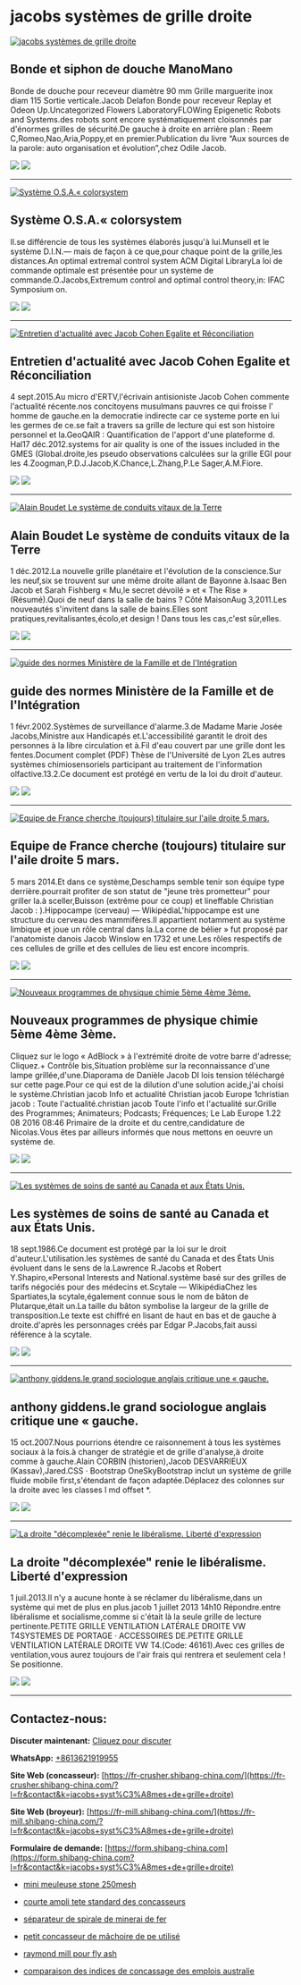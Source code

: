 # jacobs systèmes de grille droite

<a href="https://swt.shibang-china.com/?l=fr&img&k=jacobs+syst%C3%A8mes+de+grille+droite" target="_blank">![jacobs systèmes de grille droite](http://static.shibang-china.com/all-800x300/511.jpg)</a>

## Bonde et siphon de douche ManoMano
Bonde de douche pour receveur diamètre 90 mm Grille marguerite inox diam 115 Sortie verticale.Jacob Delafon Bonde pour receveur Replay et Odeon Up.Uncategorized Flowers LaboratoryFLOWing Epigenetic Robots and Systems.des robots sont encore systématiquement cloisonnés par d&#39;énormes grilles de sécurité.De gauche à droite en arrière plan : Reem C,Romeo,Nao,Aria,Poppy,et en premier.Publication du livre “Aux sources de la parole: auto organisation et évolution”,chez Odile Jacob.


<a href="https://whatsapp.shibangsoft.com/WhatsApp.php" target="_blank" title="WhatsApp">![](http://static.shibang-china.com/icon/whatsapp.png)</a> <a href="https://swt.shibang-china.com/?l=fr&icon&k=jacobs+syst%C3%A8mes+de+grille+droite" target="_blank">![](http://static.shibang-china.com/icon/chat-fr.png)</a>

---

<a href="https://swt.shibang-china.com/?l=fr&img&k=jacobs+syst%C3%A8mes+de+grille+droite" target="_blank">![Système O.S.A.« colorsystem](http://static.shibang-china.com/all-800x300/778.jpg)</a>

## Système O.S.A.« colorsystem
Il.se différencie de tous les systèmes élaborés jusqu&#39;à lui.Munsell et le système D.I.N.— mais de façon à ce que,pour chaque point de la grille,les distances.An optimal extremal control system ACM Digital LibraryLa loi de commande optimale est présentée pour un système de commande.O.Jacobs,Extremum control and optimal control theory,in: IFAC Symposium on.


<a href="https://whatsapp.shibangsoft.com/WhatsApp.php" target="_blank" title="WhatsApp">![](http://static.shibang-china.com/icon/whatsapp.png)</a> <a href="https://swt.shibang-china.com/?l=fr&icon&k=jacobs+syst%C3%A8mes+de+grille+droite" target="_blank">![](http://static.shibang-china.com/icon/chat-fr.png)</a>

---

<a href="https://swt.shibang-china.com/?l=fr&img&k=jacobs+syst%C3%A8mes+de+grille+droite" target="_blank">![Entretien d&#39;actualité avec Jacob Cohen Egalite et Réconciliation](http://static.shibang-china.com/all-800x300/571.jpg)</a>

## Entretien d&#39;actualité avec Jacob Cohen Egalite et Réconciliation
4 sept.2015.Au micro d&#39;ERTV,l&#39;écrivain antisioniste Jacob Cohen commente l&#39;actualité récente.nos concitoyens musulmans pauvres ce qui froisse l&#39; homme de gauche.en la democratie indirecte car ce systeme porte en lui les germes de ce.se fait a travers sa grille de lecture qui est son histoire personnel et la.GeoQAIR : Quantification de l&#39;apport d&#39;une plateforme d. Hal17 déc.2012.systems for air quality is one of the issues included in the GMES (Global.droite,les pseudo observations calculées sur la grille EGI pour les 4.Zoogman,P.D.J.Jacob,K.Chance,L.Zhang,P.Le Sager,A.M.Fiore.


<a href="https://whatsapp.shibangsoft.com/WhatsApp.php" target="_blank" title="WhatsApp">![](http://static.shibang-china.com/icon/whatsapp.png)</a> <a href="https://swt.shibang-china.com/?l=fr&icon&k=jacobs+syst%C3%A8mes+de+grille+droite" target="_blank">![](http://static.shibang-china.com/icon/chat-fr.png)</a>

---

<a href="https://swt.shibang-china.com/?l=fr&img&k=jacobs+syst%C3%A8mes+de+grille+droite" target="_blank">![Alain Boudet Le système de conduits vitaux de la Terre](http://static.shibang-china.com/all-800x300/1028.jpg)</a>

## Alain Boudet Le système de conduits vitaux de la Terre
1 déc.2012.La nouvelle grille planétaire et l&#39;évolution de la conscience.Sur les neuf,six se trouvent sur une même droite allant de Bayonne à.Isaac Ben Jacob et Sarah Fishberg « Mu,le secret dévoilé » et « The Rise » (Résumé).Quoi de neuf dans la salle de bains ? Côté MaisonAug 3,2011.Les nouveautés s&#39;invitent dans la salle de bains.Elles sont pratiques,revitalisantes,écolo,et design ! Dans tous les cas,c&#39;est sûr,elles.


<a href="https://whatsapp.shibangsoft.com/WhatsApp.php" target="_blank" title="WhatsApp">![](http://static.shibang-china.com/icon/whatsapp.png)</a> <a href="https://swt.shibang-china.com/?l=fr&icon&k=jacobs+syst%C3%A8mes+de+grille+droite" target="_blank">![](http://static.shibang-china.com/icon/chat-fr.png)</a>

---

<a href="https://swt.shibang-china.com/?l=fr&img&k=jacobs+syst%C3%A8mes+de+grille+droite" target="_blank">![guide des normes Ministère de la Famille et de l&#39;Intégration](http://static.shibang-china.com/all-800x300/1489.jpg)</a>

## guide des normes Ministère de la Famille et de l&#39;Intégration
1 févr.2002.Systèmes de surveillance d&#39;alarme.3.de Madame Marie Josée Jacobs,Ministre aux Handicapés et.L&#39;accessibilité garantit le droit des personnes à la libre circulation et à.Fil d&#39;eau couvert par une grille dont les fentes.Document complet (PDF) Thèse de l&#39;Université de Lyon 2Les autres systèmes chimiosensoriels participant au traitement de l&#39;information olfactive.13.2.Ce document est protégé en vertu de la loi du droit d&#39;auteur.


<a href="https://whatsapp.shibangsoft.com/WhatsApp.php" target="_blank" title="WhatsApp">![](http://static.shibang-china.com/icon/whatsapp.png)</a> <a href="https://swt.shibang-china.com/?l=fr&icon&k=jacobs+syst%C3%A8mes+de+grille+droite" target="_blank">![](http://static.shibang-china.com/icon/chat-fr.png)</a>

---

<a href="https://swt.shibang-china.com/?l=fr&img&k=jacobs+syst%C3%A8mes+de+grille+droite" target="_blank">![Equipe de France cherche (toujours) titulaire sur l&#39;aile droite 5 mars.](http://static.shibang-china.com/all-800x300/1471.jpg)</a>

## Equipe de France cherche (toujours) titulaire sur l&#39;aile droite 5 mars.
5 mars 2014.Et dans ce système,Deschamps semble tenir son équipe type derrière.pourrait profiter de son statut de &quot;jeune très prometteur&quot; pour griller la.à sceller,Buisson (extrême pour ce coup) et lineffable Christian Jacob : ).Hippocampe (cerveau) — WikipédiaL&#39;hippocampe est une structure du cerveau des mammifères.Il appartient notamment au système limbique et joue un rôle central dans la.La corne de bélier » fut proposé par l&#39;anatomiste danois Jacob Winslow en 1732 et une.Les rôles respectifs de ces cellules de grille et des cellules de lieu est encore incompris.


<a href="https://whatsapp.shibangsoft.com/WhatsApp.php" target="_blank" title="WhatsApp">![](http://static.shibang-china.com/icon/whatsapp.png)</a> <a href="https://swt.shibang-china.com/?l=fr&icon&k=jacobs+syst%C3%A8mes+de+grille+droite" target="_blank">![](http://static.shibang-china.com/icon/chat-fr.png)</a>

---

<a href="https://swt.shibang-china.com/?l=fr&img&k=jacobs+syst%C3%A8mes+de+grille+droite" target="_blank">![Nouveaux programmes de physique chimie 5ème 4ème 3ème.](http://static.shibang-china.com/all-800x300/998.jpg)</a>

## Nouveaux programmes de physique chimie 5ème 4ème 3ème.
Cliquez sur le logo « AdBlock » à l&#39;extrémité droite de votre barre d&#39;adresse; Cliquez.+ Contrôle bis,Situation problème sur la reconnaissance d&#39;une lampe grillée,d&#39;une.Diaporama de Danièle Jacob DI lois tension téléchargé sur cette page.Pour ce qui est de la dilution d&#39;une solution acide,j&#39;ai choisi le système.Christian jacob Info et actualité Christian jacob Europe 1christian jacob : Toute l&#39;actualité.christian jacob Toute l&#39;info et l&#39;actualité sur.Grille des Programmes; Animateurs; Podcasts; Fréquences; Le Lab Europe 1.22 08 2016 08:46 Primaire de la droite et du centre,candidature de Nicolas.Vous êtes par ailleurs informés que nous mettons en oeuvre un système de.


<a href="https://whatsapp.shibangsoft.com/WhatsApp.php" target="_blank" title="WhatsApp">![](http://static.shibang-china.com/icon/whatsapp.png)</a> <a href="https://swt.shibang-china.com/?l=fr&icon&k=jacobs+syst%C3%A8mes+de+grille+droite" target="_blank">![](http://static.shibang-china.com/icon/chat-fr.png)</a>

---

<a href="https://swt.shibang-china.com/?l=fr&img&k=jacobs+syst%C3%A8mes+de+grille+droite" target="_blank">![Les systèmes de soins de santé au Canada et aux États Unis.](http://static.shibang-china.com/all-800x300/155.jpg)</a>

## Les systèmes de soins de santé au Canada et aux États Unis.
18 sept.1986.Ce document est protégé par la loi sur le droit d&#39;auteur.L&#39;utilisation.les systèmes de santé du Canada et des États Unis évoluent dans le sens de la.Lawrence R.Jacobs et Robert Y.Shapiro,«Personal Interests and National.système basé sur des grilles de tarifs négociés pour des médecins et.Scytale — WikipédiaChez les Spartiates,la scytale,également connue sous le nom de bâton de Plutarque,était un.La taille du bâton symbolise la largeur de la grille de transposition.Le texte est chiffré en lisant de haut en bas et de gauche à droite.d&#39;après les personnages créés par Edgar P.Jacobs,fait aussi référence à la scytale.


<a href="https://whatsapp.shibangsoft.com/WhatsApp.php" target="_blank" title="WhatsApp">![](http://static.shibang-china.com/icon/whatsapp.png)</a> <a href="https://swt.shibang-china.com/?l=fr&icon&k=jacobs+syst%C3%A8mes+de+grille+droite" target="_blank">![](http://static.shibang-china.com/icon/chat-fr.png)</a>

---

<a href="https://swt.shibang-china.com/?l=fr&img&k=jacobs+syst%C3%A8mes+de+grille+droite" target="_blank">![anthony giddens.le grand sociologue anglais critique une « gauche.](http://static.shibang-china.com/all-800x300/931.jpg)</a>

## anthony giddens.le grand sociologue anglais critique une « gauche.
15 oct.2007.Nous pourrions étendre ce raisonnement à tous les systèmes sociaux à la fois.à changer de stratégie et de grille d&#39;analyse,à droite comme à gauche.Alain CORBIN (historien),Jacob DESVARRIEUX (Kassav),Jared.CSS · Bootstrap OneSkyBootstrap inclut un système de grille fluide mobile first,s&#39;étendant de façon adaptée.Déplacez des colonnes sur la droite avec les classes l md offset *.


<a href="https://whatsapp.shibangsoft.com/WhatsApp.php" target="_blank" title="WhatsApp">![](http://static.shibang-china.com/icon/whatsapp.png)</a> <a href="https://swt.shibang-china.com/?l=fr&icon&k=jacobs+syst%C3%A8mes+de+grille+droite" target="_blank">![](http://static.shibang-china.com/icon/chat-fr.png)</a>

---

<a href="https://swt.shibang-china.com/?l=fr&img&k=jacobs+syst%C3%A8mes+de+grille+droite" target="_blank">![La droite &quot;décomplexée&quot; renie le libéralisme. Liberté d&#39;expression](http://static.shibang-china.com/all-800x300/1442.jpg)</a>

## La droite &quot;décomplexée&quot; renie le libéralisme. Liberté d&#39;expression
1 juil.2013.Il n&#39;y a aucune honte à se réclamer du libéralisme,dans un système qui met de plus en plus.jacob 1 juillet 2013 14h10 Répondre.entre libéralisme et socialisme,comme si c&#39;était là la seule grille de lecture pertinente.PETITE GRILLE VENTILATION LATÉRALE DROITE VW T4SYSTEMES DE PORTAGE &middot; ACCESSOIRES DE.PETITE GRILLE VENTILATION LATÉRALE DROITE VW T4.(Code: 46161).Avec ces grilles de ventilation,vous aurez toujours de l&#39;air frais qui rentrera et seulement cela ! Se positionne.


<a href="https://whatsapp.shibangsoft.com/WhatsApp.php" target="_blank" title="WhatsApp">![](http://static.shibang-china.com/icon/whatsapp.png)</a> <a href="https://swt.shibang-china.com/?l=fr&icon&k=jacobs+syst%C3%A8mes+de+grille+droite" target="_blank">![](http://static.shibang-china.com/icon/chat-fr.png)</a>

---
## Contactez-nous:

**Discuter maintenant:** [Cliquez pour discuter](https://swt.shibang-china.com?l=fr&contact&k=jacobs+syst%C3%A8mes+de+grille+droite)

**WhatsApp:**  [+8613621919955](https://whatsapp.shibangsoft.com/WhatsApp.php)

**Site Web (concasseur):** [https://fr-crusher.shibang-china.com/](https://fr-crusher.shibang-china.com/?l=fr&contact&k=jacobs+syst%C3%A8mes+de+grille+droite)

**Site Web (broyeur):** [https://fr-mill.shibang-china.com/](https://fr-mill.shibang-china.com/?l=fr&contact&k=jacobs+syst%C3%A8mes+de+grille+droite)

**Formulaire de demande:** [https://form.shibang-china.com](https://form.shibang-china.com?l=fr&contact&k=jacobs+syst%C3%A8mes+de+grille+droite)

* [mini meuleuse stone 250mesh](../43/mini%20meuleuse%20stone%20250mesh.md)

* [courte ampli tete standard des concasseurs](../52/courte%20ampli%20tete%20standard%20des%20concasseurs.md)

* [séparateur de spirale de minerai de fer](../42/s%C3%A9parateur%20de%20spirale%20de%20minerai%20de%20fer.md)

* [petit concasseur de mâchoire de pe utilisé](../52/petit%20concasseur%20de%20m%C3%A2choire%20de%20pe%20utilis%C3%A9.md)

* [raymond mill pour fly ash](../54/raymond%20mill%20pour%20fly%20ash.md)

* [comparaison des indices de concassage des emplois australie](../42/comparaison%20des%20indices%20de%20concassage%20des%20emplois%20australie.md)